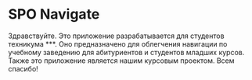 # SPO Navigate

Здравствуйте.
Это приложение разрабатывается для студентов техникума ***.
Оно предназначено для облегчения навигации по учебному заведению
для абитуриентов и студентов младших курсов. Также это приложение
является нашим курсовым проектом.
Всем спасибо!
